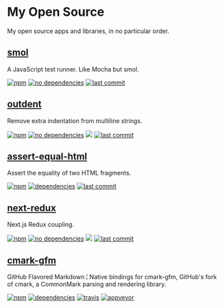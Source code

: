 My Open Source
===

My open source apps and libraries, in no particular order.


[smol][smol]
---

A JavaScript test runner. Like Mocha but smol.

[![npm][smol-npm-badge]][smol-npm-url]
[![no dependencies][smol-dependencies-badge]][smol-dependencies-url]
[![last commit][smol-last-commit]][smol]

[smol]: https://github.com/mvasilkov/smol
[smol-npm-badge]: https://img.shields.io/npm/v/smoltest.svg?style=flat
[smol-npm-url]: https://www.npmjs.com/package/smoltest
[smol-dependencies-badge]: https://img.shields.io/david/mvasilkov/smol?style=flat
[smol-dependencies-url]: https://www.npmjs.com/package/smoltest?activeTab=dependencies
[smol-last-commit]: https://img.shields.io/github/last-commit/mvasilkov/smol?style=flat


[outdent][outdent]
---

Remove extra indentation from multiline strings.

[![npm][outdent-npm-badge]][outdent-npm-url]
[![no dependencies][outdent-dependencies-badge]][outdent-dependencies-url]
[![][outdent-size-badge]][outdent-npm-url]
[![last commit][outdent-last-commit]][outdent]

[outdent]: https://github.com/mvasilkov/outdent
[outdent-npm-badge]: https://img.shields.io/npm/v/@mvasilkov/outdent.svg?style=flat
[outdent-npm-url]: https://www.npmjs.com/package/@mvasilkov/outdent
[outdent-dependencies-badge]: https://img.shields.io/david/mvasilkov/outdent?style=flat
[outdent-dependencies-url]: https://www.npmjs.com/package/@mvasilkov/outdent?activeTab=dependencies
[outdent-size-badge]: https://img.shields.io/github/size/mvasilkov/outdent/javascript/outdent.js.svg?style=flat
[outdent-last-commit]: https://img.shields.io/github/last-commit/mvasilkov/outdent?style=flat


[assert-equal-html][assert-equal-html]
---

Assert the equality of two HTML fragments.

[![npm][assert-equal-npm-badge]][assert-equal-npm-url]
[![dependencies][assert-equal-dependencies-badge]][assert-equal-dependencies-url]
[![last commit][assert-equal-last-commit]][assert-equal-html]

[assert-equal-html]: https://github.com/mvasilkov/assert-equal-html
[assert-equal-npm-badge]: https://img.shields.io/npm/v/assert-equal-html.svg?style=flat
[assert-equal-npm-url]: https://www.npmjs.com/package/assert-equal-html
[assert-equal-dependencies-badge]: https://img.shields.io/david/mvasilkov/assert-equal-html?style=flat
[assert-equal-dependencies-url]: https://www.npmjs.com/package/assert-equal-html?activeTab=dependencies
[assert-equal-last-commit]: https://img.shields.io/github/last-commit/mvasilkov/assert-equal-html?style=flat


[next-redux][next-redux]
---

Next.js Redux coupling.

[![npm][next-redux-npm-badge]][next-redux-npm-url]
[![no dependencies][next-redux-dependencies-badge]][next-redux-dependencies-url]
[![][next-redux-size-badge]][next-redux-npm-url]
[![last commit][next-redux-last-commit]][next-redux]

[next-redux]: https://github.com/mvasilkov/next-redux
[next-redux-npm-badge]: https://img.shields.io/npm/v/next-redux.svg?style=flat
[next-redux-npm-url]: https://www.npmjs.com/package/next-redux
[next-redux-dependencies-badge]: https://img.shields.io/david/mvasilkov/next-redux?style=flat
[next-redux-dependencies-url]: https://www.npmjs.com/package/next-redux?activeTab=dependencies
[next-redux-size-badge]: https://img.shields.io/github/size/mvasilkov/next-redux/app.js.svg?style=flat
[next-redux-last-commit]: https://img.shields.io/github/last-commit/mvasilkov/next-redux?style=flat


[cmark-gfm][cmark-gfm]
---

[cmark-gfm]: https://github.com/mvasilkov/cmark-gfm

GitHub Flavored Markdown ¦ Native bindings for cmark-gfm, GitHub's fork of cmark, a CommonMark parsing and rendering library.

[![npm][cmark-gfm-npm-badge]][cmark-gfm-npm-url]
[![dependencies][cmark-gfm-dependencies-badge]][cmark-gfm-dependencies-url]
[![travis][cmark-gfm-travis-badge]][cmark-gfm-travis-url]
[![appveyor][cmark-gfm-appveyor-badge]][cmark-gfm-appveyor-url]

[cmark-gfm-npm-badge]: https://img.shields.io/npm/v/@mvasilkov/cmark-gfm.svg?style=flat
[cmark-gfm-npm-url]: https://www.npmjs.com/package/@mvasilkov/cmark-gfm
[cmark-gfm-dependencies-badge]: https://img.shields.io/david/mvasilkov/cmark-gfm?style=flat
[cmark-gfm-dependencies-url]: https://www.npmjs.com/package/@mvasilkov/cmark-gfm?activeTab=dependencies
[cmark-gfm-travis-badge]: https://img.shields.io/travis/mvasilkov/cmark-gfm/@mvasilkov/cmark-gfm?style=flat
[cmark-gfm-travis-url]: https://travis-ci.org/github/mvasilkov/cmark-gfm
[cmark-gfm-appveyor-badge]: https://ci.appveyor.com/api/projects/status/2w02o0n3vpid13ho/branch/@mvasilkov/cmark-gfm?svg=true
[cmark-gfm-appveyor-url]: https://ci.appveyor.com/project/mvasilkov/cmark-gfm
